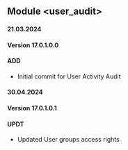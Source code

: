 ## Module <user_audit>
#### 21.03.2024
#### Version 17.0.1.0.0
#### ADD
- Initial commit for User Activity Audit

#### 30.04.2024
#### Version 17.0.1.0.1
#### UPDT
- Updated User groups access rights
